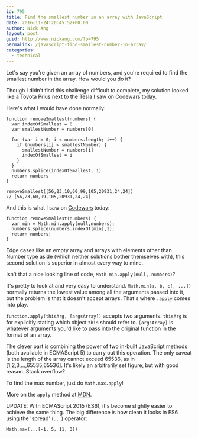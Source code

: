 ```yaml
---
id: 795
title: Find the smallest number in an array with JavaScript
date: 2016-11-24T20:45:52+00:00
author: Nick Ang
layout: post
guid: http://www.nickang.com/?p=795
permalink: /javascript-find-smallest-number-in-array/
categories:
  - technical
---
```

Let's say you're given an array of numbers, and you're required to find the smallest number in the array. How would you do it?

Though I didn't find this challenge difficult to complete, my solution looked like a Toyota Prius next to the Tesla I saw on Codewars today.

Here's what I would have done normally:
```
function removeSmallest(numbers) {
  var indexOfSmallest = 0
  var smallestNumber = numbers[0]
  
  for (var i = 0; i < numbers.length; i++) {
    if (numbers[i] < smallestNumber) {
      smallestNumber = numbers[i]
      indexOfSmallest = i
    }
  }
  numbers.splice(indexOfSmallest, 1)
  return numbers
}

removeSmallest([56,23,10,60,99,105,20931,24,24]) 
// [56,23,60,99,105,20931,24,24]
```

And this is what I saw on [Codewars](https://www.codewars.com/kata/563cf89eb4747c5fb100001b/solutions/javascript) today:
```
function removeSmallest(numbers) {
  var min = Math.min.apply(null,numbers);
  numbers.splice(numbers.indexOf(min),1);
  return numbers;
}
```

Edge cases like an empty array and arrays with elements other than Number type aside (which neither solutions bother themselves with), this second solution is superior in almost every way to mine.

Isn't that a nice looking line of code, `Math.min.apply(null, numbers)`?

It's pretty to look at and very easy to understand. `Math.min(a, b, c[, ...])` normally returns the lowest value among all the arguments passed into it, but the problem is that it doesn't accept arrays. That's where `.apply` comes into play.

`function.apply(thisArg, [argsArray])` accepts two arguments. `thisArg` is for explicitly stating which object `this` should refer to. `[argsArray]` is whatever arguments you'd like to pass into the original function in the format of an array. 

The clever part is combining the power of two in-built JavaScript methods (both available in ECMAScript 5) to carry out this operation. The only caveat is the length of the array cannot exceed 65536, as in [1,2,3,...,65535,65536]. It's likely an arbitrarily set figure, but with good reason. Stack overflow? 

To find the max number, just do `Math.max.apply`!

More on the `apply` method at [MDN](https://developer.mozilla.org/en-US/docs/Web/JavaScript/Reference/Global_Objects/Function/apply).

UPDATE: With ECMAScript 2015 (ES6), it's become slightly easier to achieve the same thing. The big difference is how clean it looks in ES6 using the 'spread' (`...`) operator:

```
Math.max(...[-1, 5, 11, 3])
```